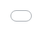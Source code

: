 ```yaml
---
layout: post
date:   2025-03-25
image: "/conflict_urbanism_sp2025/images/Baker_Lin_Lopez/lopez_Post_Cover_Image_nuclear.png"
title:  "Nuclear Ecology: Data Voids of Turkey Point Nuclear Generating Station"
author: "Holly Baker, Minhan Lin, Trella Isabel Lopez"
---
```


The project explores the impact of Turkey Point Nuclear Generating Station on ecosystems – both natural and political – in Southern Florida. Tracing how nuclear infrastructure creates an artificial landscape, our project reveals a key tension: while Turkey Point’s cooling canals have been long under scrutiny by environmental groups due to their proven leaking of salt water into local aquifers, this warm brackish water has surprisingly created an ideal habitat for American crocodiles. Set against a backdrop of concerns for the risk associated with nuclear generation, our research aims to bring to light the various data voids – or missing information – connected to Turkey Point. Amidst a contentious political landscape with scandals connected to Florida Power & Light, the owner of the plant, the project focuses on mapping available information and the array of actors, from Senators to crocodiles, to point to gaps in Turkey Point’s narrative. The research aims to expose a series of complex relationships between ecology and political motivations and, ultimately, contribute a nuanced perspective to discourse on impact of nuclear infrastructure. 


<div style="display: flex; gap: 20px; flex-wrap: wrap;">

  <div style="flex: 1; min-width: 500px;">
   <img src="/conflict_urbanism_sp2025/images/Baker_Lin_Lopez/nbc_alfonso-duran_TP.png" alt="Turkey Point" style="width:100%">
  </div>

  <div style="flex: 1; min-width: 100px;">
    <img src="/conflict_urbanism_sp2025/images/Baker_Lin_Lopez/Zoom TP.gif" alt="Google Earth TP" style="width:100%;">
  </div>

</div>


#### Context  

Turkey Point Nuclear Generating Station was completed in 1972 to meet the energy demands of South Florida’s booming population, under the administration of Lyndon B. Johnson. Located twenty five miles south of Miami, the plant sits in a sensitive ecosystem between the Everglades National Park and Biscayne Bay. It sits directly on top of the Biscayne Aquifer, the primary public water supply for Miami-Dade and Florida Keys. The plant is owned by Florida Power & Light Co (FPL), and comprises seven units: units 1, 2 and 5 are oil/gas, whilst units 3 and 4 are nuclear generating. With units 6 and 7 in construction, our investigation focuses specifically on units 3 and 4. The Turkey Point cooling canals span 168 linear miles, an area so large that it can be seen from space or zoom level 1, and stands as the only plant in the US that uses earthen cooling canals in its operations. After a contentious exchange involving multiple lawsuits between FPL and environmental groups, the Nuclear Regulatory Commission approved and reinstates Turkey Point’s license extensions in March 2024, allowing Units 3 and 4 to operate until 2052 and 2053 respectively. 


![American Crocodiles at Turkey Point](/conflict_urbanism_sp2025/images/Baker_Lin_Lopez/american crocodiles at turkey point nuclear power plant.jpg) 
*Figure 1: American Crocodiles at Turkey Point (?). Image courtesy --- .* 


#### American Crocodiles at Turkey Point 


Turkey Point has since become a thriving sanctuary for American crocodiles, a species once on the brink of extinction. South Florida’s crocodile population was estimated to have numbered over 3000 in the early 1960s, but their population had dwindled to just 150-300 by the mid-1970s and were classified as an endangered species. Reasons for the historical decline of its population in North America include habitat loss, road kills, hunting for the hide industry, pet trade, and wildlife exhibitions. The construction of Turkey Point’s cooling canals had inadvertently created a near-perfect habitat for these crocodiles. These canals serve an essential engineering purpose: as water cycles through the nuclear plant, it removes excess heat before cooling down in the canals and re-entering the system. The canals have provided abundant prey and elevated berms for nesting – but, most crucially, the absence of human interference. By 2007, the American Crocodile Distinct Population Segment in Florida was reclassified from Endangered to Threatened. 


<div style="display: flex; gap: 20px; flex-wrap: wrap;">

  <div style="flex: 1; min-width: 300px;">
   <img src="/conflict_urbanism_sp2025/images/Baker_Lin_Lopez/American crocodile capture locations at Turkey Point Power Plant from the 2012 January, April and November capture events.png" alt="Turkey Point" style="width:100%">
  </div>

  <div style="flex: 1; min-width: 300px;">
    <img src="/conflict_urbanism_sp2025/images/Baker_Lin_Lopez/Kernel Density Map of crocodile locations at Turkey Point Power Plant during August 2012 spotlight survey..png" alt="Google Earth TP" style="width:100%;">
  </div>

</div>

<div style="background-color: #E1EE30; padding: 15px; border-radius: 5px; max-width: 420px; margin: 20px auto;">
  <strong>DATA VOID</strong> </br><em>Our research compared user generated sightings from iNaturalist with FPL published data on crocodile monitoring. Given the fact Turkey Point facility is a highly restricted zone, it is unsurprising that user generated sightings were far fewer than that of the plant’s owner. However, while user generated sightings gradually proliferated, FPL stopped publishing data in 2012. Adding to this, we found that clicking any links posted on their official crocodile monitoring website page resulted in a “page not found” error. Broken links and old data both present a data void; an absence of information that appears to be more of a PR stunt than a commitment to transparency and real-time ecological monitoring. </em>
</div>



![Pollution in Biscane Bay](/images/Baker_Lin_Lopez/American%20crocodile%20crowd%20source%20data.png)

#### Water Quality Testing


The canals have long been suspected to have had serious problems, and in recent years, it has been confirmed that they are leaking salt water and contaminating the Biscayne Aquifer. 2012 marked a significant turning point: the very same year FPL stopped publishing crocodile monitoring data, they responded to pressure from environmental groups and addressed saltwater intrusion. In conducting an internal investigation, FPL published a plan to add water from the Floridan Aquifer to freshen the canals and dilute their saline content. The public acknowledgement of a longstanding issue prompted further investigation from both environmental groups and county legislators. One such example was a study published in the Miami Herald conducted by Miami-Dade County which reported tritium levels in Biscayne Bay up to 215 times higher than normal ocean water. Tritium is a radioactive isotope that is used for water tracingand, although these levels are still far below what the Clean Water Act accepts in drinking water, the presence of tritium led scientists to believe that water was leaking, and travelling with ammonia and phosphorus, into the bay. 


![Pollution in Biscane Bay](/conflict_urbanism_sp2025/images/Baker_Lin_Lopez/Lopez_Water_Pollution.png)


![Southern Miami-Dade County Water System](/conflict_urbanism_sp2025/images/Baker_Lin_Lopez/Water Systems.png) 
*Figure 1: Water systems in Southern Miami-Dade County including canals, streams, and lakes.*

![Southern Miami-Dade County Ground Water Monitoring Wells](/conflict_urbanism_sp2025/images/Baker_Lin_Lopez/GW Well.png) 
*Figure 1: Active Ground Water Monitoring Wells near Turkey Point, highlighting FPL owned wells.*



<div style="background-color: #E1EE30; padding: 15px; border-radius: 5px; max-width: 420px; margin: 20px auto;">
  <strong>DATA VOID</strong> </br><em>Mapping water quality data focused on ammonium, salinity, nitrogen oxide and phosphorus revealed a higher concentration of each both directly around Turkey Point and further north in the bay in 2024, than the concentrations in 1980. The concentrations north of the plant can be attributed to prevailing currents from the Atlantic which bring particulate matter north past Miami. Our research, however, revealed a significant data void in the types of chemicals being tested in the area. In 441 chemicals tested across water monitoring stations, there was not a single nuclear isotope. Of the groundwater monitoring wells, two of the closest to Turkey Point are owned by FPL – presenting a questionable conflict of interest. </em>
</div>



![Miami-Dade County Census Tracts](/conflict_urbanism_sp2025/images/Baker_Lin_Lopez/Lopez_Census_Date.gif)
*Figure 1: This is the caption for the image.*

#### Licensing & Census Tract Changes

In 2018, FLP became the first nuclear operator to seek to extend its operating license to a total of 80 years, which was met with backlash from environmental activists. In 2019, the NRC granted license extensions without a comprehensive environmental impact assessment, leading to a lawsuit enacted by Miami Waterkeeper, Friends of the Earth, Natural Resources Defense Council (NRDC). In 2022, the NRC reversed its prior decision and mandated a full environmental review, and by 2024 – after publishing the “Supplemental Environmental Impact Statement” – the NRC reinstated the license extensions, allowing Units 3 and 4 to operate until 2052 and 2053. 

An analysis of Florida's census tract changes from 1960 to 2020 revealed an intriguing insight: while most tracts subdivided and increased as a clear result of urban development around Miami, Turkey Point was uniquely assigned its own census tract in 2020. The map shows that the line was deliberately drawn to enclose the facility. Notably, this tract is clearly not connected to any urban development, which raises questions about the reasoning behind the decision and its implications. 

<div style="background-color: #E1EE30; padding: 15px; border-radius: 5px; max-width: 420px; margin: 20px auto;">
  <strong>DATA MANIPULATION</strong> </br><em>FPL used outdated census data from 1990 in their license renewal application published in 2018. The report cited continuity from its renewal filing in 2000 and for consistency in available environmental data, yet a lower population count clearly works in their favour to and gives a regulatory advantage to reduce perceived public risk and opposition. FPL’s interest in census outcomes is evident, though the political and regulatory implications are complex. While we presume that NRC incorporated updated census data in their assessment in 2022, the report does not make this entirely clear. Although there is no direct evidence, the appearance of a newly drawn tract around Turkey Point in 2020 raises speculation as to whether FPL had any influence in the redistricting process – potentially to position the facility as an isolated entity, with lower population in the vicinity, which would offer significant regulatory and strategic advantages. </em>
</div>



<div class="iframe-column"><iframe src="/conflict_urbanism_sp2025/images/Baker_Lin_Lopez/lopez_timeline_2.html" style="position:absolute;top:0;left:0;width:100%;height:100%;" frameborder="0"></iframe></div>



#### Political Funding

The CEO of FPL Eric Silagy was implicated in an election manipulation scheme against Democratic Senator Jose Javier Rodriguez in 2020. Silagy was proven to have contributed “dark money” as a bride towards a ghost-candidate with the same last name as Rodriguez to create confusion and split the vote. The strategy proved effective as the Republican senator Ileana Garcia narrowly defeated Senator Rodriguez in District 37. Frank Artiles, a disgraced previous Senator and avid supporter of Turkey Point, was arrested for facilitating election manipulation and orchestrating the scheme itself.  

Following the 2020 census, increased population figures contributed to the redrawing of district lines in Southern Florida ahead of the 2022 elections. These new boundaries fragmented the voting power of residents near Turkey Point – two-thirds of whom are Hispanic living in Miami-Dade county – diminishing the influence of Democratic leaning voters who support pro-regulation and pro-solar initiatives, spearheaded by Senator Rodriguez, which would break apart FPL’s energy monopoly of the area. Rodriguez again narrowly lost in a newly drawn District 37 to their Republican counterpart. A year later, Governor Ron DeSantis accused of racialized gerrymandering in congressional redistricting splitting up Hispanic communities, where the newly drawn 28th congressional district in which Turkey Point lies was cited as a critical example.


<div style="background-color: #E1EE30; padding: 15px; border-radius: 5px; max-width: 420px; margin: 20px auto;">
  <strong>DATA MANIPULATION</strong> </br><em>There is substantial evidence to suggest that FPL is not merely pursuing regulatory approval, but actively engaging in strategies to critically influence and act within their own political interest. Census track changes trigger redistricting processes and, in turn, can lead to politically advantageous gerrymandering. Whether the Nuclear Regulatory Commission (NRC) is complicit in, or simply inattentive to, these dynamics remains a critical and open question.</em>
</div>




